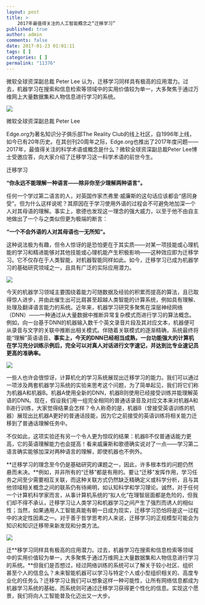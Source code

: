 ```yaml
---
layout: post
title: >
    2017年最值得关注的人工智能概念之“迁移学习”
published: true
author: admin
comments: false
date: 2017-01-23 01:01:11
tags: [ ]
categories: [ ]
permalink: "11376"
---
```

微软全球资深副总裁 Peter Lee 认为，迁移学习同样具有极高的应用潜力。过去，机器学习在搜索和信息检索等领域中的实用价值较为单一，大多聚焦于通过万维网上大量数据集和人物信息进行学习的系统。

![][1]

微软全球资深副总裁 Peter Lee

Edge.org为著名知识分子俱乐部The Reality Club的线上社区，自1996年上线，如今已有20年历史。在其创刊20周年之际，Edge.org也推出了2017年度问题——2017年，最值得关注的科学术语或概念是什么？微软全球资深副总裁Peter Lee博士受邀应答，向大家介绍了迁移学习这一科学术语的前世今生。

迁移学习

**“你永远不能理解一种语言——除非你至少理解两种语言”。**

任何一个学过第二语言的人，对英国作家杰弗里·威廉斯的这句话应该都会“感同身受”。但为什么这样说呢？其原因在于学习使用外语的过程会不可避免地加深一个人对其母语的理解。事实上，歌德也发现这一理念的强大威力，以至于他不由自主地做出了一个与之类似但更为极端的断言：

**“一个不会外语的人对其母语也一无所知”。**

这种说法极为有趣，但令人惊讶的是恐怕更在于其实质——对某一项技能或心理机能的学习和精进能够对其他技能或心理机能产生积极影响——这种效应即为迁移学习。它不仅存在于人类智能，对机器智能同样如此。如今，迁移学习已成为机器学习的基础研究领域之一，且具有广泛的实际应用潜力。

![][2]

今天的机器学习领域主要围绕着能力可随数据及经验的积累而提高的算法，且已取得惊人进步，并由此催生出可比肩甚至超越人类智能的计算系统，例如具有理解、处理及翻译语言能力的系统。近年来，机器学习研究多聚焦在深层神经网络（DNN）——一种通过从大量数据中推断异常复杂模式而进行学习的算法概念。例如，向一台基于DNN的机器输入数千个英文录音片段及其对应文本，机器便可从录音与文字的关联中推断出相关模式。伴随着关联模式的逐渐精确，系统最终将能“理解”英语语音。**事实上，今天的DNN已经相当成熟，一台功能强大的计算机在学习充分训练示例后，完全可以对真人对话进行文字速记，并达到比专业速记员更高的准确率。**

![][3]

一些人也许会很惊讶，计算机化的学习系统展现出迁移学习的能力。我们可以通过一项涉及两套机器学习系统的实验来思考这个问题，为了简单起见，我们将它们称为机器A和机器B。机器A使用全新的DNN，机器B则使用已经接受训练并能理解英语的DNN。现在，假设我们用一组完全相同的普通话录音及对应文本来对机器A和B进行训练，大家觉得结果会怎样？令人称奇的是，机器B（曾接受英语训练的机器）展现出比机器A更好的普通话技能，因为它之前接受的英语训练将相关能力迁移到了普通话理解任务中。

不仅如此，这项实验还有另一个令人更为惊叹的结果：机器B不仅普通话能力更高，它的英语理解能力也会提高！看来威廉斯和歌德确实说对了一点——学习第二语言确实能够加深对两种语言的理解，即使机器也不例外。

**迁移学习的理念至今仍是基础研究的课题之一，因此，许多根本性的问题仍然悬而未决。**例如，并非所有的“迁移”都是有用的。要让“迁移”发挥作用，学习任务之间至少需要相互关联，而这种关联方式仍然缺乏精确定义或科学分析，且与其他领域相关概念之间的联系仍有待阐明，如认知科学和学习理论。诚然，对于任何一个计算机科学家而言，从事计算机系统的“拟人化”在理智层面都是危险的，但我们却不得不承认，迁移学习让人类学习和机器学习之间产生了强烈而诱人的相似性；当然，如果通用人工智能真能有朝一日成为现实，迁移学习恐怕将是这一过程中的决定性因素之一。对于善于哲学思考的人来说，迁移学习的正规模型可能会为知识和知识迁移带来新发现和分类方法。

![][4]

迁**移学习同样具有极高的应用潜力。过去，机器学习在搜索和信息检索等领域中的实用价值较为单一，大多聚焦于通过万维网上大量数据集和人物信息进行学习的系统。**但我们是否想过，经过网络训练的系统可以了解关于较小社区、组织甚至个人的信息么？未来智能机器可以学习与特定个人或小型组织相关的、高度专业化的任务么？迁移学习让我们可以想象这样一种可能性，让所有网络信息都成为机器学习系统的基础，而系统则可通过迁移学习获得更个性化的信息。实现这个愿景，我们将向人工智能普及化迈出又一大步。

 [1]: http://yongz.com/yz/wp-content/uploads/2017/01/f20680fb4e8136ddbbfa1ac9b0982753.jpg ""
 [2]: http://yongz.com/yz/wp-content/uploads/2017/01/13971da6a8ee7319e2765f5646b4bc24.jpg ""
 [3]: http://yongz.com/yz/wp-content/uploads/2017/01/69c94715dc9a57bdc059a11cecad3c01.jpg ""
 [4]: http://yongz.com/yz/wp-content/uploads/2017/01/bdc80cdefb5a6f431043183c7971aa44.jpg ""